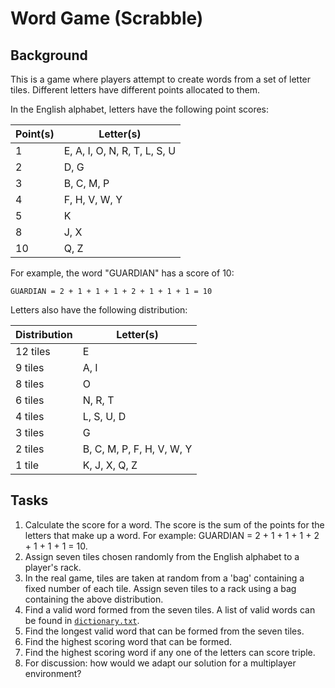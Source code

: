 # Word Game (Scrabble)

## Background
This is a game where players attempt to create words from a set of letter tiles.
Different letters have different points allocated to them.

In the English alphabet, letters have the following point scores:

| Point(s) | Letter(s)                    |
| -----    | ---------------------------- |
| 1        | E, A, I, O, N, R, T, L, S, U |
| 2        | D, G                         |
| 3        | B, C, M, P                   |
| 4        | F, H, V, W, Y                |
| 5        | K                            |
| 8        | J, X                         |
| 10       | Q, Z                         |

For example, the word "GUARDIAN" has a score of 10:

```
GUARDIAN = 2 + 1 + 1 + 1 + 2 + 1 + 1 + 1 = 10
```

Letters also have the following distribution:

| Distribution | Letter(s)                 |
| -------------| ------------------------- |
| 12 tiles     | E                         |
| 9 tiles      | A, I                      |
| 8 tiles      | O                         |
| 6 tiles      | N, R, T                   |
| 4 tiles      | L, S, U, D                |
| 3 tiles      | G                         |
| 2 tiles      | B, C, M, P, F, H, V, W, Y |
| 1 tile       | K, J, X, Q, Z             |

## Tasks
1. Calculate the score for a word. The score is the sum of the points for the letters that make up a word.
   For example: GUARDIAN = 2 + 1 + 1 + 1 + 2 + 1 + 1 + 1 = 10.
1. Assign seven tiles chosen randomly from the English alphabet to a player's rack.
1. In the real game, tiles are taken at random from a 'bag' containing a fixed number of each tile.
   Assign seven tiles to a rack using a bag containing the above distribution.
1. Find a valid word formed from the seven tiles. A list of valid words can be found in [`dictionary.txt`](./dictionary.txt).
1. Find the longest valid word that can be formed from the seven tiles.
1. Find the highest scoring word that can be formed.
1. Find the highest scoring word if any one of the letters can score triple.
1. For discussion: how would we adapt our solution for a multiplayer environment?
